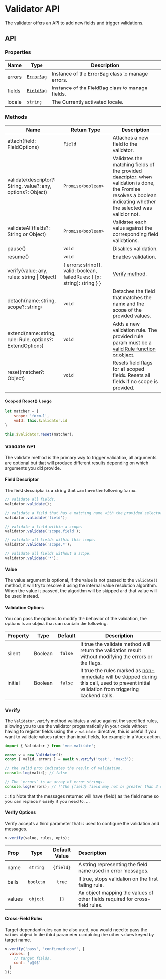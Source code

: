 # Validator API

The validator offers an API to add new fields and trigger validations.

## API

### Properties

|Name  | Type  | Description  |
|---------|---------|---------|
| errors | [`ErrorBag`](/api/errorbag.md)| Instance of the ErrorBag class to manage errors. |
| fields     | [`FieldBag`](https://github.com/baianat/vee-validate/blob/master/src/core/fieldBag.js)| Instance of the FieldBag class to manage fields. |
| locale | `string` | The Currently activated locale. |

### Methods

|Name  | Return Type  |Description  |
|---------|---------|---------|
| attach(field: FieldOptions) | `Field` | Attaches a new field to the validator. |
| validate(descriptor?: String, value?: any, options?: Object) | `Promise<boolean>` | Validates the matching fields of the provided [descriptor](#field-descriptor). when validation is done, the Promise resolves a boolean indicating whether the selected was valid or not. |
| validateAll(fields?: String or Object) | `Promise<boolean>` | Validates each value against the corresponding field validations. |
| pause() | `void` | Disables validation. |
| resume() | `void` | Enables validation. |
| verify(value: any, rules: string \| Object) | { errors: string[], valid: boolean, failedRules: { [x: string]: string } } | [Verify method](#verify). |
| detach(name: string, scope?: string) | `void` | Detaches the field that matches the name and the scope of the provided values. |
| extend(name: string, rule: Rule, options?: ExtendOptions) | `void` | Adds a new validation rule. The provided rule param must be a [valid Rule function or object](/guide/custom-rules.md). |
| reset(matcher?: Object) | `void` | Resets field flags for all scoped fields. Resets all fields if no scope is provided. |

#### Scoped Reset() Usage
```js
let matcher = {
    scope: 'form-1',
    vmId: this.$validator.id
}

this.$validator.reset(matcher);
```

### Validate API

The validate method is the primary way to trigger validation, all arguments are optional but that will produce different results depending on which arguments you did provide.

#### Field Descriptor

The field descriptor is a string that can have the following forms:

```js
// validate all fields.
validator.validate();

// validate a field that has a matching name with the provided selector.
validator.validate('field');

// validate a field within a scope.
validator.validate('scope.field');

// validate all fields within this scope.
validator.validate('scope.*');

// validate all fields without a scope.
validator.validate('*');
```

#### Value

The value argument is optional, if the value is not passed to the `validate()` method, it will try to resolve it using the internal value resolution algorithm. When the value is passed, the algorithm will be skipped and that value will be used instead.

#### Validation Options

You can pass the options to modify the behavior of the validation, the options is an object that can contain the following:

|Property |Type       |Default    |Description  |
|---------|:---------:|:---------:|-------------|
|silent   | Boolean   | `false`   | If true the validate method will return the validation result without modifying the errors or the flags. |
|initial  | Boolean   | `false`   | If true the rules marked as [non-immediate](/guide/custom-rules.md#non-immediate-rules) will be skipped during this call, used to prevent initial validation from triggering backend calls. |

### Verify

The `Validator.verify` method validates a value against the specified rules, allowing you to use the validator programatically in your code without having to register fields using the `v-validate` directive, this is useful if you want to validate values rather than input fields, for example in a Vuex action.

```js
import { Validator } from 'vee-validate';

const v = new Validator();
const { valid, errors } = await v.verify('test', 'max:3');

// the valid prop indicates the result of validation.
console.log(valid); // false

// The `errors` is an array of error strings.
console.log(errors); // ["The {field} field may not be greater than 3 characters."]
```

::: tip
  Note that the messages returned will have {field} as the field name so you can replace it easily if you need to.
:::

#### Verify Options

Verify accepts a third parameter that is used to configure the validation and messages.

```js
v.verify(value, rules, opts);
```

|Prop     |Type       | Default Value | Description                                                                  |
|:--------|:---------:|:-------------:|:-----------------------------------------------------------------------------|
|name     | `string`  | `{field}`     | A string representing the field name used in error messages.                 |
|bails    | `boolean` |  `true`       | If true, stops validation on the first failing rule.                         |
|values   | `object`  |    `{}`       | An object mapping the values of other fields required for cross-field rules. |

#### Cross-Field Rules

Target dependant rules can be also used, you would need to pass the `values` object in the third parameter containing the other values keyed by target name.

```js
v.verify('pass', 'confirmed:conf', {
  values: {
    // target fields.
    conf: 'p@$$'
  }
});
```
